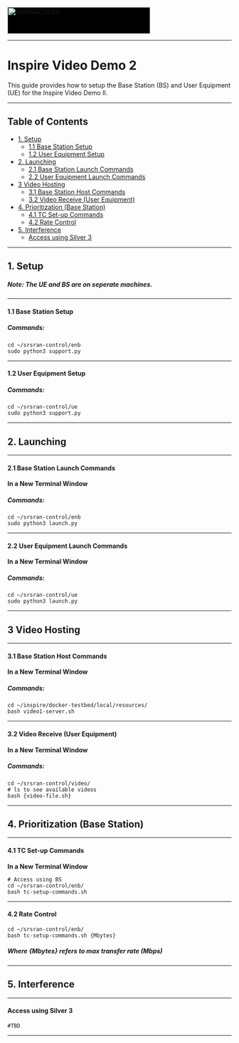 <a href="https://airanaculus.com" target="_self" itemprop="url"><img decoding="async" width="321" height="60" style ="background: black; margin: auto;" alt="AiRANACULUS" itemprop="image" data-srcset="https://cv45a2.p3cdn1.secureserver.net/wp-content/uploads/2020/06/tgffb.png 321w, https://cv45a2.p3cdn1.secureserver.net/wp-content/uploads/2020/06/tgffb-300x56.png 300w" title="AiRANACULUS" data-src="https://cv45a2.p3cdn1.secureserver.net/wp-content/uploads/2020/06/tgffb.png" data-sizes="(max-width: 321px) 100vw, 321px" class="pp-photo-img wp-image-169 ls-is-cached lazyloaded" src="https://cv45a2.p3cdn1.secureserver.net/wp-content/uploads/2020/06/tgffb.png" sizes="(max-width: 321px) 100vw, 321px" srcset="https://cv45a2.p3cdn1.secureserver.net/wp-content/uploads/2020/06/tgffb.png 321w, https://cv45a2.p3cdn1.secureserver.net/wp-content/uploads/2020/06/tgffb-300x56.png 300w">
</a>

---

# Inspire Video Demo 2

This guide provides how to setup the Base Station (BS) and User Equipment (UE) for the Inspire Video Demo II. 

---
## **Table of Contents**
   * [1. Setup ](#1-setup)
        * [1.1 Base Station Setup](#11-base-station-setup)
        * [1.2 User Equipment Setup](#12-user-equipment-setup)
   * [2. Launching ](#2-launching)
        * [2.1 Base Station Launch Commands](#21-base-station-launch-commands)
        * [2.2 User Equipment Launch Commands](#22-user-equipment-launch-commands)
   * [3 Video Hosting](#3-video-hosting)
        * [3.1 Base Station Host Commands](#31-base-station-host-commands)
        * [3.2 Video Receive (User Equipment)](#32-video-receive-user-equipment)
   * [4. Prioritization (Base Station)](#4-prioritization-base-station)
        * [4.1 TC Set-up Commands](#41-tc-set-up-commands)
        * [4.2 Rate Control](#42-rate-control)
   * [5. Interference](#5-interference)
        * [Access using Silver 3](#access-using-silver-3)
---
## 1. Setup 
##### Note: The UE and BS are on seperate machines.
---
#### 1.1 Base Station Setup
##### Commands:
```
cd ~/srsran-control/enb
sudo python3 support.py
```
---
#### 1.2 User Equipment Setup
##### Commands:
```
cd ~/srsran-control/ue
sudo python3 support.py
```
---
## 2. Launching 
---
#### 2.1 Base Station Launch Commands

**In a New Terminal Window**
##### Commands:
```
cd ~/srsran-control/enb
sudo python3 launch.py
```
---
#### 2.2 User Equipment Launch Commands

**In a New Terminal Window**

##### Commands:
```
cd ~/srsran-control/ue
sudo python3 launch.py
```
---
## 3 Video Hosting
---
#### 3.1 Base Station Host Commands

**In a New Terminal Window**
##### Commands:

```
cd ~/inspire/docker-testbed/local/resources/
bash video1-server.sh
```
---
#### 3.2 Video Receive (User Equipment)

**In a New Terminal Window**
##### Commands:

```
cd ~/srsran-control/video/
# ls to see available videos
bash {video-file.sh}
```
---
## 4. Prioritization (Base Station)
---
#### 4.1 TC Set-up Commands

**In a New Terminal Window**

```
# Access using BS
cd ~/srsran-control/enb/
bash tc-setup-commands.sh
```
---
#### 4.2 Rate Control
```
cd ~/srsran-control/enb/
bash tc-setup-commands.sh {Mbytes}
```
##### Where {Mbytes} refers to max transfer rate (Mbps)
---
## 5. Interference
---
#### Access using Silver 3
```
#TBD
```
---
